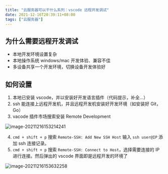 ```yaml
---
title: "云服务器可以干什么系列：vscode 远程开发调试"
date: 2021-12-16T20:39:11+08:00
tags: ["云服务器"]
---
```


## 为什么需要远程开发调试

- 本地开发环境设置复杂
- 本地操作系统 windows/mac 开发体验、兼容不佳
- 多设备共享一个开发环境，切换设备开发体验好

## 如何设置

1. 本地已安装 vscode，并以安装好开发语言插件（代码提示，补全...）
2. ssh 能连接上远程开发机，并且远程开发机安装好开发环境（如安装好 Git，Go）
3. vacode 插件市场搜索安装 Remote Development

![image-20211216153214241](http://ganghuan.oss-cn-shenzhen.aliyuncs.com/img/image-20211216153214241-2021-12-16.png)

4. `cmd + shift + p` 搜索 `Remote-SSH: Add New SSH Host` 输入 `ssh user@IP` 添加 ssh 连接记录。
5. `cmd + shift + p` 搜索 `Remote-SSH: Connect to Host`，选择需要连接的 IP 进行连接。然后弹出的 vscode 界面即是远程开发的环境了

![image-20211216153632258](http://ganghuan.oss-cn-shenzhen.aliyuncs.com/img/image-20211216153632258-2021-12-16.png)

 

